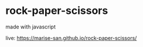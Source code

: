 # rock-paper-scissors

made with javascript

live: https://marise-san.github.io/rock-paper-scissors/